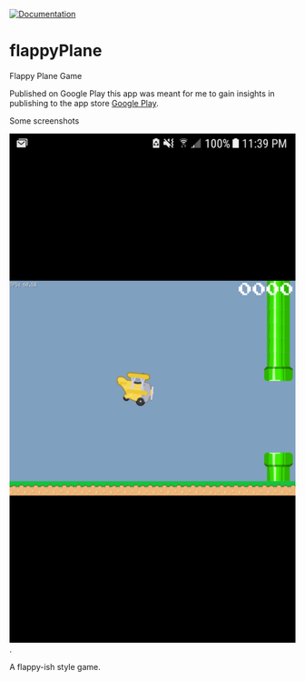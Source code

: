 [![Documentation](https://godoc.org/github.com/FriendlyUser/flappyPlane?status.svg)](https://godoc.org/github.com/FriendlyUser/flappyPlane)

# flappyPlane
Flappy Plane Game


Published on Google Play this app was meant for me to gain insights in publishing to the app store [Google Play](https://play.google.com/store/apps/details?id=com.FriendlyUser.flappyPlane).

Some screenshots 

![FlappyPlane](examplePlane.png).

A flappy-ish style game.
